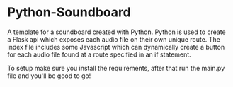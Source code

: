 # Python-Soundboard
A template for a soundboard created with Python. Python is used to create a Flask api which exposes each audio file on their own unique route. The index file includes some Javascript which can dynamically create a button for each audio file found at a route specified in an if statement.


To setup make sure you install the requirements, after that run the main.py file and you'll be good to go!
